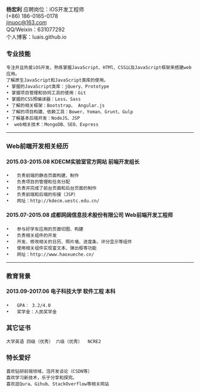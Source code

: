 
**杨宏利**	
应聘岗位：iOS开发工程师	  
(+86) 186-0165-0178	  
jinuoc@163.com	  
QQ/Weixin：631077292	  
个人博客：luais.github.io	
### 专业技能	
	专注并且热爱iOS开发，熟练掌握JavaScript、HTMl、CSS以及JavaScript框架来搭建web应用。
	了解原生JavaScript和JavaScript类库的使用。	
	• 掌握的JavaScript类库：jQuery、Prototype	
	• 掌握项目管理和协同工具的使用：Git 	
	• 掌握的CSS预编译器：Less、Sass 	
	• 了解的相关框架：Bootstrap、 Angular.js	
	• 了解的项目构建、依赖工具：Bower、Yoman、Grunt、Gulp	
	• 了解基本后端开发：NodeJS、JSP	
	•  web相关技术：MongoDB、SEO、Express	
****
### Web前端开发相关经历	
	
#### 2015.03-2015.08	KDECM实验室官方网站	前端开发组长	
	•	负责前端的静态页面构建、制作	
	•	负责项目的管理和任务分配	
	•	负责并完成了前台页面和后台页面的制作	
	•	负责前端和后端的衔接（JSP）	
	•	网址：http://kdecm.uestc.edu.cn/	
	
#### 2015.07-2015.08	成都网阔信息技术股份有限公司	Web前端开发工程师	
	•	参与好学车应用的页面切图、构建	
	•	负责相关组件的开发	
	•	开发、修改相关的日历、照片墙、进度条、评分显示等组件	
	•	使用相关组件实现富文本、弹出框等功能	
	•	网址：http://www.haoxueche.cn/	
***
### 教育背景	
#### 2013.09-2017.06	电子科技大学	软件工程	本科	
	•	GPA： 3.2/4.0 	
	•	奖学金：人民奖学金 	
### 其它证书	
	大学英语 四级（优秀） 六级（优秀）  NCRE2	
### 特长爱好	
	喜欢钻研前端领域，泡开发谈论（CSDN等）	
	喜欢学习新技术，乐于分享和探究。	
	喜欢逛Qura、Gihub、StackOverflow等相关网站	
